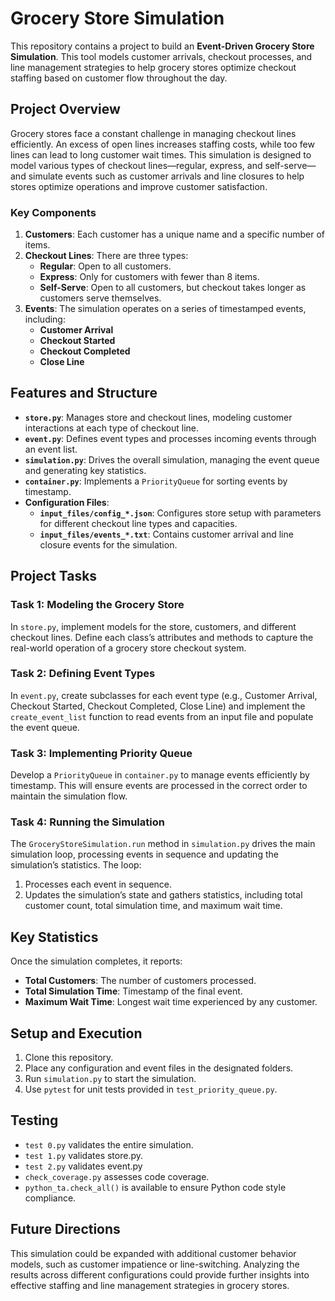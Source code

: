 # Grocery Store Simulation

This repository contains a project to build an **Event-Driven Grocery Store Simulation**. This tool models customer arrivals, checkout processes, and line management strategies to help grocery stores optimize checkout staffing based on customer flow throughout the day.

## Project Overview

Grocery stores face a constant challenge in managing checkout lines efficiently. An excess of open lines increases staffing costs, while too few lines can lead to long customer wait times. This simulation is designed to model various types of checkout lines—regular, express, and self-serve—and simulate events such as customer arrivals and line closures to help stores optimize operations and improve customer satisfaction.

### Key Components

1. **Customers**: Each customer has a unique name and a specific number of items.
2. **Checkout Lines**: There are three types:
   - **Regular**: Open to all customers.
   - **Express**: Only for customers with fewer than 8 items.
   - **Self-Serve**: Open to all customers, but checkout takes longer as customers serve themselves.
3. **Events**: The simulation operates on a series of timestamped events, including:
   - **Customer Arrival**
   - **Checkout Started**
   - **Checkout Completed**
   - **Close Line**

## Features and Structure

- **`store.py`**: Manages store and checkout lines, modeling customer interactions at each type of checkout line.
- **`event.py`**: Defines event types and processes incoming events through an event list.
- **`simulation.py`**: Drives the overall simulation, managing the event queue and generating key statistics.
- **`container.py`**: Implements a `PriorityQueue` for sorting events by timestamp.
- **Configuration Files**:
  - **`input_files/config_*.json`**: Configures store setup with parameters for different checkout line types and capacities.
  - **`input_files/events_*.txt`**: Contains customer arrival and line closure events for the simulation.

## Project Tasks

### Task 1: Modeling the Grocery Store

In `store.py`, implement models for the store, customers, and different checkout lines. Define each class’s attributes and methods to capture the real-world operation of a grocery store checkout system.

### Task 2: Defining Event Types

In `event.py`, create subclasses for each event type (e.g., Customer Arrival, Checkout Started, Checkout Completed, Close Line) and implement the `create_event_list` function to read events from an input file and populate the event queue.

### Task 3: Implementing Priority Queue

Develop a `PriorityQueue` in `container.py` to manage events efficiently by timestamp. This will ensure events are processed in the correct order to maintain the simulation flow.

### Task 4: Running the Simulation

The `GroceryStoreSimulation.run` method in `simulation.py` drives the main simulation loop, processing events in sequence and updating the simulation’s statistics. The loop:
1. Processes each event in sequence.
2. Updates the simulation’s state and gathers statistics, including total customer count, total simulation time, and maximum wait time.

## Key Statistics

Once the simulation completes, it reports:
- **Total Customers**: The number of customers processed.
- **Total Simulation Time**: Timestamp of the final event.
- **Maximum Wait Time**: Longest wait time experienced by any customer.

## Setup and Execution

1. Clone this repository.
2. Place any configuration and event files in the designated folders.
3. Run `simulation.py` to start the simulation.
4. Use `pytest` for unit tests provided in `test_priority_queue.py`.

## Testing

- `test 0.py` validates the entire simulation.
- `test 1.py` validates store.py.
- `test 2.py` validates event.py
- `check_coverage.py` assesses code coverage.
- `python_ta.check_all()` is available to ensure Python code style compliance.

## Future Directions

This simulation could be expanded with additional customer behavior models, such as customer impatience or line-switching. Analyzing the results across different configurations could provide further insights into effective staffing and line management strategies in grocery stores.

